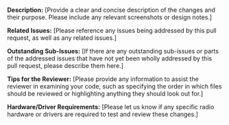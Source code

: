 **Description:**
[Provide a clear and concise description of the changes and their purpose. Please include any relevant 
screenshots or design notes.]


**Related Issues:**
[Please reference any issues being addressed by this pull request, as well as any related issues.]


**Outstanding Sub-Issues:**
[If there are any outstanding sub-issues or parts of the addressed issues that have not yet been wholly addressed 
by this pull request, please describe them here.]


**Tips for the Reviewer:**
[Please provide any information to assist the reviewer in examining your code, such as specifying the order 
in which files should be reviewed or highlighting anything they should look out for.]


**Hardware/Driver Requirements:**
[Please let us know if any specific radio hardware or drivers are required to test and review these changes.]


<!-- To expedite the review of your changes, please ensure: 
- You have performed a self-review of your code and your changes generate no new warnings.
- These changes have been auto formatted using Black and isort, and linted with Flake8.
- You have included unit tests for your code contributions, and all tests are passing.
- The docstrings are complete, include doctests demonstrating usage, and are properly formatted. 
Please ensure the project documentation is complete and look okay.
- No unnecessary changes have been made to the Poetry lock file, but `pyproject.toml` and the Poetry lock file 
have been updated to reflect any dependency changes. 

Thank you for taking the time to prepare this contribution, your efforts are greatly appreciated! -->
